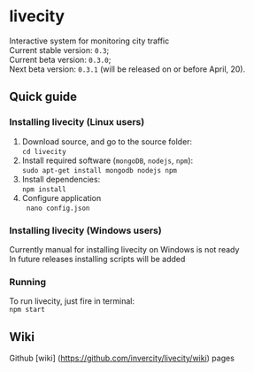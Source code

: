 # livecity  
Interactive system for monitoring city traffic  
Current stable version: ```0.3```;  
Current beta version: ```0.3.0```;  
Next beta version: ```0.3.1``` (will be released on or before April, 20).

## Quick guide
### Installing livecity (Linux users)

1. Download source, and go to the source folder:  
```cd livecity```
2. Install required software (```mongoDB```, ```nodejs```, ```npm```):  
```sudo apt-get install mongodb nodejs npm```
3. Install dependencies:  
```npm install```
4. Configure application  
``` nano config.json```

### Installing livecity (Windows users)

Currently manual for installing livecity on Windows is not ready  
In future releases installing scripts will be added

### Running

To run livecity, just fire in terminal:  
```npm start```  

## Wiki

Github [wiki] (https://github.com/invercity/livecity/wiki) pages





